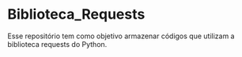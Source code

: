 # Biblioteca_Requests
Esse repositório tem como objetivo armazenar códigos que utilizam a biblioteca requests do Python.
